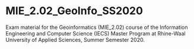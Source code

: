 # MIE_2.02_GeoInfo_SS2020
Exam material for the Geoinformatics (MIE_2.02) course of the Information Engineering and Computer Science (IECS) Master Program at Rhine-Waal University of Applied Sciences, Summer Semester 2020.
